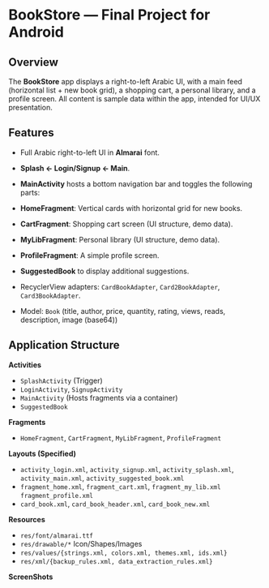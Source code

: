 # BookStore — Final Project for Android

## Overview

The **BookStore** app displays a right-to-left Arabic UI, with a main feed (horizontal list + new book grid), a shopping cart, a personal library, and a profile screen. All content is sample data within the app, intended for UI/UX presentation.

## Features

* Full Arabic right-to-left UI in **Almarai** font.
* **Splash ← Login/Signup ← Main**.
* **MainActivity** hosts a bottom navigation bar and toggles the following parts:

* **HomeFragment**: Vertical cards with horizontal grid for new books.
* **CartFragment**: Shopping cart screen (UI structure, demo data).
* **MyLibFragment**: Personal library (UI structure, demo data).
* **ProfileFragment**: A simple profile screen.
* **SuggestedBook** to display additional suggestions.

* RecyclerView adapters: `CardBookAdapter`, `Card2BookAdapter`, `Card3BookAdapter`.

* Model: `Book` (title, author, price, quantity, rating, views, reads, description, image (base64))

## Application Structure

**Activities**

* `SplashActivity` (Trigger)
* `LoginActivity`, `SignupActivity`
* `MainActivity` (Hosts fragments via a container)
* `SuggestedBook`

**Fragments**

* `HomeFragment`, `CartFragment`, `MyLibFragment`, `ProfileFragment`

**Layouts (Specified)**

* `activity_login.xml`, `activity_signup.xml`, `activity_splash.xml`, `activity_main.xml`, `activity_suggested_book.xml`
* `fragment_home.xml`, `fragment_cart.xml`, `fragment_my_lib.xml` `fragment_profile.xml`
* `card_book.xml`, `card_book_header.xml`, `card_book_new.xml`

**Resources**

* `res/font/almarai.ttf`
* `res/drawable/*` Icon/Shapes/Images
* `res/values/{strings.xml, colors.xml, themes.xml, ids.xml}`
* `res/xml/{backup_rules.xml, data_extraction_rules.xml}`

**ScreenShots**

